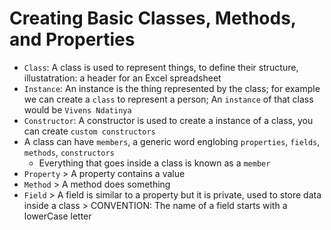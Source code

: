 # Creating Basic Classes, Methods, and Properties
- `Class`: A class is used to represent things, to define their structure, illustatration: a header for an Excel spreadsheet
- `Instance`: An instance is the thing represented by the class; for example we can create a `class` to represent a person; An `instance` of that class would be `Vivens Ndatinya`
- `Constructor`: A constructor is used to create a instance of a class, you can create `custom constructors`
- A class can have `members`, a generic word englobing `properties`, `fields`, `methods`, `constructors`
    - Everything that goes inside a class is known as a `member`
- `Property` > A property contains a value
- `Method` > A method does something
- `Field` > A field is similar to a property but it is private, used to store data inside a class > CONVENTION: The name of a field starts with a lowerCase letter